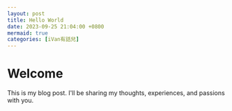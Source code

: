 ```yaml
---
layout: post
title: Hello World
date: 2023-09-25 21:04:00 +0800
mermaid: true
categories: [iVan有話兒]
---
```


# Welcome

This is my blog post. I'll be sharing my thoughts, experiences, and passions with you.
